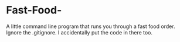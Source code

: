 # Fast-Food-
A little command line program that runs you through a fast food order.
Ignore the .gitignore. I accidentally put the code in there too.
